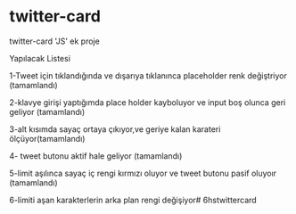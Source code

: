 # twitter-card
twitter-card 'JS' ek proje

Yapılacak Listesi

1-Tweet için tıklandığında ve dışarıya tıklanınca placeholder renk değiştriyor (tamamlandı)

2-klavye girişi yaptığımda place holder kayboluyor ve input boş olunca geri geliyor (tamamlandı)

3-alt kısımda sayaç ortaya çıkıyor,ve geriye kalan karateri ölçüyor(tamamlandı)

4- tweet butonu aktif hale geliyor (tamamlandı)

5-limit aşılınca sayaç iç rengi kırmızı oluyor ve tweet butonu pasif oluyoır (tamamlandı)

6-limiti aşan karakterlerin arka plan rengi değişiyor# 6hstwittercard
